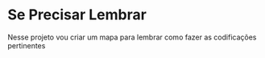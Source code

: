 # Se Precisar Lembrar

Nesse projeto vou criar um mapa para lembrar como fazer as codificações pertinentes 
